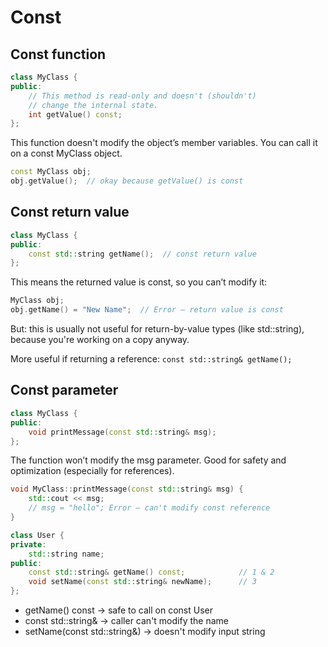 # Const

## Const function

```cpp
class MyClass {
public:
    // This method is read-only and doesn't (shouldn't) 
    // change the internal state.
    int getValue() const;
};
```

This function doesn't modify the object’s member variables.
You can call it on a const MyClass object.

```cpp
const MyClass obj;
obj.getValue();  // okay because getValue() is const
```

## Const return value

```cpp
class MyClass {
public:
    const std::string getName();  // const return value
};
```

This means the returned value is const, so you can’t modify it:

```cpp
MyClass obj;
obj.getName() = "New Name";  // Error — return value is const

```

But: this is usually not useful for return-by-value types (like std::string),
because you're working on a copy anyway.

More useful if returning a reference:
`const std::string& getName();`

## Const parameter

```cpp
class MyClass {
public:
    void printMessage(const std::string& msg);
};
```

The function won’t modify the msg parameter. Good for safety and optimization
(especially for references).

```cpp
void MyClass::printMessage(const std::string& msg) {
    std::cout << msg;
    // msg = "hello"; Error — can't modify const reference
}
```

```cpp
class User {
private:
    std::string name;
public:
    const std::string& getName() const;            // 1 & 2
    void setName(const std::string& newName);      // 3
};
```

* getName() const → safe to call on const User
* const std::string& → caller can't modify the name
* setName(const std::string&) → doesn't modify input string
